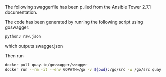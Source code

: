 The following swaggerfile has been pulled from the Ansible Tower 2.7.1 documentation.

The code has been generated by running the following script using goswagger:
```bash
python3 raw.json
```

which outputs swagger.json

Then run 

```bash
docker pull quay.io/goswagger/swagger
docker run --rm -it --env GOPATH=/go -v ${pwd}:/go/src -w /go/src quay.io/goswagger/swagger generate client -f ./swagger.json
```